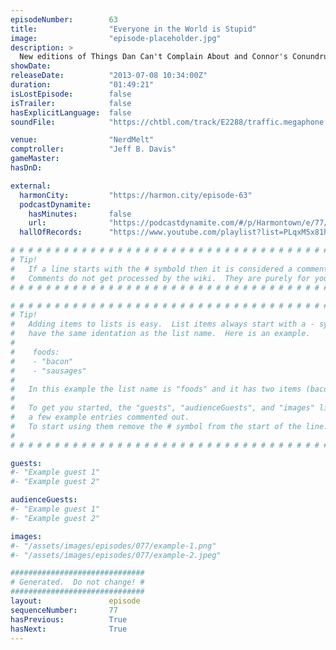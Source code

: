 ```yaml
---
episodeNumber:        63
title:                "Everyone in the World is Stupid"
image:                "episode-placeholder.jpg"
description: >
  New editions of Things Dan Can't Complain About and Connor's Conundrums, a chat with aneurysm survivor Siike and a violent fight with Spencer about "meta gaming."
showDate:             
releaseDate:          "2013-07-08 10:34:00Z"
duration:             "01:49:21"
isLostEpisode:        false
isTrailer:            false
hasExplicitLanguage:  false
soundFile:            "https://chtbl.com/track/E2288/traffic.megaphone.fm/STA3783792489.mp3?updated=1555529288"

venue:                "NerdMelt"
comptroller:          "Jeff B. Davis"
gameMaster:           
hasDnD:               

external:
  harmonCity:         "https://harmon.city/episode-63"
  podcastDynamite:
    hasMinutes:       false
    url:              "https://podcastdynamite.com/#/p/Harmontown/e/77/63"
  hallOfRecords:      "https://www.youtube.com/playlist?list=PLqxM5x81hNOZ5ebQFKMFQX6txBfqj_cXq"

# # # # # # # # # # # # # # # # # # # # # # # # # # # # # # # # # # # # # # # # # # # # #
# Tip!
#   If a line starts with the # symbold then it is considered a comment.
#   Comments do not get processed by the wiki.  They are purely for your information.
# # # # # # # # # # # # # # # # # # # # # # # # # # # # # # # # # # # # # # # # # # # # #

# # # # # # # # # # # # # # # # # # # # # # # # # # # # # # # # # # # # # # # # # # # # #
# Tip!
#   Adding items to lists is easy.  List items always start with a - symbol and have
#   have the same identation as the list name.  Here is an example.
#
#    foods:
#    - "bacon"
#    - "sausages"
#
#   In this example the list name is "foods" and it has two items (bacon, and sausages).
#
#   To get you started, the "guests", "audienceGuests", and "images" lists below have
#   a few example entries commented out.
#   To start using them remove the # symbol from the start of the line.
#
# # # # # # # # # # # # # # # # # # # # # # # # # # # # # # # # # # # # # # # # # # # # #

guests:
#- "Example guest 1"
#- "Example guest 2"

audienceGuests:
#- "Example guest 1"
#- "Example guest 2"

images:
#- "/assets/images/episodes/077/example-1.png"
#- "/assets/images/episodes/077/example-2.jpeg"

##############################
# Generated.  Do not change! #
##############################
layout:               episode
sequenceNumber:       77
hasPrevious:          True
hasNext:              True
---
```


<!-- The episode description will be rendered here -->

<!-- Add your content BELOW here -->
<!-- vvvvvvvvvvvvvvvvvvvvvvvvvvv -->




<!-- ^^^^^^^^^^^^^^^^^^^^^^^^^^^ -->
<!-- Add your content ABOVE here -->

<!-- The episode gallery will be rendered here -->